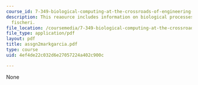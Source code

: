 ```yaml
---
course_id: 7-349-biological-computing-at-the-crossroads-of-engineering-and-science-spring-2005
description: This reaource includes information on biological processes, and vibirio
  fischeri.
file_location: /coursemedia/7-349-biological-computing-at-the-crossroads-of-engineering-and-science-spring-2005/4ef4de22c032d6e27057224a402c900c_assgn2markgarcia.pdf
file_type: application/pdf
layout: pdf
title: assgn2markgarcia.pdf
type: course
uid: 4ef4de22c032d6e27057224a402c900c

---
```

None